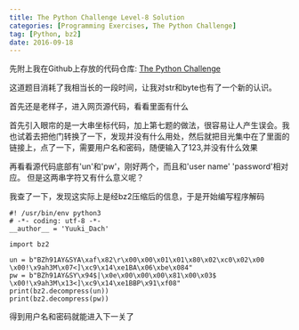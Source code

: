 ```yaml
---
title: The Python Challenge Level-8 Solution
categories: [Programming Exercises, The Python Challenge]
tag: [Python, bz2]
date: 2016-09-18
---
```

先附上我在Github上存放的代码仓库: [The Python Challenge](https://github.com/yuukidach/The-Python-Challenge)

这道题目消耗了我相当长的一段时间，让我对str和byte也有了一个新的认识。

首先还是老样子，进入网页源代码，看看里面有什么

首先引入眼帘的是一大串坐标代码，加上第七题的做法，很容易让人产生误会。我也试着去把他门转换了一下，发现并没有什么用处，然后就把目光集中在了里面的链接上，点了一下，需要用户名和密码，随便输入了123,并没有什么效果

再看看源代码底部有'un'和'pw'，刚好两个，而且和'user name' 'password'相对应。
但是这两串字符又有什么意义呢？

我查了一下，发现这实际上是经bz2压缩后的信息，于是开始编写程序解码
```
#! /usr/bin/env python3
# -*- coding: utf-8 -*-
__author__ = 'Yuuki_Dach'

import bz2

un = b"BZh91AY&SYA\xaf\x82\r\x00\x00\x01\x01\x80\x02\xc0\x02\x00 \x00!\x9ah3M\x07<]\xc9\x14\xe1BA\x06\xbe\x084"
pw = b"BZh91AY&SY\x94$|\x0e\x00\x00\x00\x81\x00\x03$ \x00!\x9ah3M\x13<]\xc9\x14\xe1BBP\x91\xf08"
print(bz2.decompress(un))
print(bz2.decompress(pw))
```
得到用户名和密码就能进入下一关了
